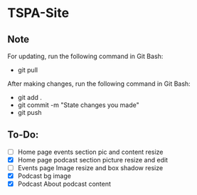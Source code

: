 # TSPA-Site

## Note
For updating, run the following command in Git Bash:
- git pull

After making changes, run the following command in Git Bash:
- git add .
- git commit -m "State changes you made"
- git push

## To-Do:
- [ ] Home page events section pic and content resize
- [x] Home page podcast section picture resize and edit
- [ ] Events page Image resize and box shadow resize
- [x] Podcast bg image
- [x] Podcast About podcast content
